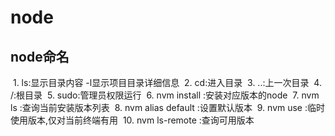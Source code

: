 # node
## node命名
  1. ls:显示目录内容 -l显示项目目录详细信息
  2. cd:进入目录
  3. ..:上一次目录
  4. /:根目录
  5. sudo:管理员权限运行
  6. nvm install :安装对应版本的node
  7. nvm ls :查询当前安装版本列表
  8. nvm alias default :设置默认版本
  9. nvm use :临时使用版本,仅对当前终端有用
  10. nvm ls-remote :查询可用版本
